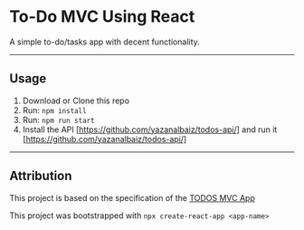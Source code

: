 # To-Do MVC Using React
A simple to-do/tasks app with decent functionality.

-----
## Usage
1. Download or Clone this repo
2. Run: `npm install`
3. Run: `npm run start`
4. Install the API [https://github.com/yazanalbaiz/todos-api/] and run it [https://github.com/yazanalbaiz/todos-api/]
-----
## Attribution
This project is based on the specification of the [TODOS MVC App](http://todomvc.com/)

This project was bootstrapped with `npx create-react-app <app-name>`
